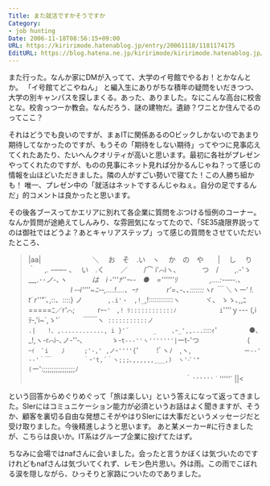 ```yaml
---
Title: また就活ですかそうですか
Category:
- job hunting
Date: 2006-11-18T08:56:15+09:00
URL: https://kiririmode.hatenablog.jp/entry/20061118/1181174175
EditURL: https://blog.hatena.ne.jp/kiririmode/kiririmode.hatenablog.jp/atom/entry/8454420450078217913
---
```


また行った。なんか家にDMが入ってて、大学のイ号館でやるお！とかなんとか。
「イ号館てどこやねん」
と編入生にありがちな積年の疑問をいだきつつ、大学の別キャンパスを探しまくる。あった、ありました。なにこんな高台に校舎とな。校舎っつーか教会。なんだろう、謎の建物だ。遺跡？ワニとか住んでるのってここ？


それはどうでも良いのですが、まぁITに関係あるのOビックしかないのであまり期待してなかったのですが、もうその「期待をしない期待」ってやつに見事応えてくれたあたり、たいへんクオリティが高いと思います。最初に各社がプレゼンやってくれたのですが、ものの見事にネット見れば分かるんじゃね？って感じの情報を山ほどいただきました。隣の人がすごい勢いで寝てた！この人勝ち組かも！
唯一、プレゼン中の「就活はネットでするんじゃねぇ。自分の足でするんだ」的コメントは良かったと思います。


その後各ブースってかエリアに別れて各企業に質問をぶつける恒例のコーナー。
なんか質問が途絶えてしんみり、な雰囲気になってたので、「SE35歳限界説ってのは御社ではどうよ？あとキャリアステップ」って感じの質問をさせていただいたところ、

>|aa|
　　　　　　　＼
　お　そ　.い　ヽ
　か　の　や　　|
　し　 り　　｀　 ,. -──- ､
　い　.く　　 ／　　 /⌒ i'⌒iヽ､
　　　 つ　/　　 ,.-'ゝ__,.･･_ノ-､ヽ
　　　 は　i ‐'''ﾅ''ｰ--　●　=''''''ﾘ　 　 　　_,....:-‐‐‐-.､
　　　　　　l -‐i''''~ﾆ-‐,....!....、ｰ`ﾅ　 　 　 `r'=､-､､:::::::ヽr_
￣ ＼ヽー' !.　t´ r''"´､_,::、::::} ノ`　　 　 ,.i'・　,!_`,!::::::::::::ヽ
　　　 ヾ、 ゝゝ､,,ﾆ=====ﾆ／r'⌒;　 　　rｰ`ｰ'　,! ﾘ::::::::::::ﾉ
　　　　　　 i`''''ｙ--- (,iﾃ‐,'i~´,ゝ'´　　 　￣￣ヽ` :::::::::::ノ
　　　　　　 .|　　!、,............, i }'´　　　　_　　 ､ｰ_',,...`::::ｨ'
　　　　 ●､_!,ヽ-r⌒i-､ノ-''‐､　　　　ゝ`ｰt---''ヽ'''''''|`ーt-'つ
　　　　　 　 (　　`ｰｲ　 ﾞi　　丿　　　;'-,' ,ノｰ''''{`' 　 　!ﾞヽﾉ　,ヽ,
　　　　　 　　`ー--' --'｀￣ 　 　 　 ｀ｰ't,´｀ヽ;;;､,,,,,,___,)　ヽ'-ﾞ'"
　　　　　 　　　　　　　　　　　　　　　　　(`ー':;;;;;;;;;;;;;;;ﾉ
　　　　　　　　　　　　　　　　　　　　　　 ｀`''''''｀`'''''´
||<

という回答からめぐりめぐって「旅は楽しい」という答えになって返ってきました。SIerにはコミュニケーション能力が必須というお話はよく聞きますが、そうか、顧客を裏切る自由な発想こそがやはりSIerには大事だというメッセージだと受け取りました。今後精進しようと思います。
あと某メーカー#に行きましたが、こちらは良いか。IT系はグループ企業に投げてたはず。


ちなみに会場ではnafさんに会いました。会ったと言うかぼくは気づいたのですけれどもnafさんは気づいてくれず、レモン色片思い。外は雨。この雨でこぼれる涙を隠しながら、ひっそりと家路についたのでありました。
